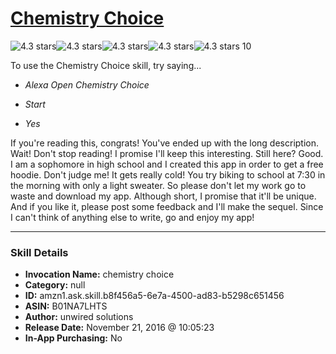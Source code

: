 # [Chemistry Choice](http://alexa.amazon.com/#skills/amzn1.ask.skill.b8f456a5-6e7a-4500-ad83-b5298c651456)
![4.3 stars](../../images/ic_star_black_18dp_1x.png)![4.3 stars](../../images/ic_star_black_18dp_1x.png)![4.3 stars](../../images/ic_star_black_18dp_1x.png)![4.3 stars](../../images/ic_star_black_18dp_1x.png)![4.3 stars](../../images/ic_star_half_black_18dp_1x.png) 10

To use the Chemistry Choice skill, try saying...

* *Alexa Open Chemistry Choice*

* *Start*

* *Yes*

If you're reading this, congrats! You've ended up with the long description. Wait! Don't stop reading! I promise I'll keep this interesting. Still here? Good. I am a sophomore in high school and I created this app in order to get a free hoodie. Don't judge me! It gets really cold! You try biking to school at 7:30 in the morning with only a light sweater. So please don't let my work go to waste and download my app. Although short, I promise that it'll be unique. And if you like it, please post some feedback and I'll make the sequel. Since I can't think of anything else to write, go and enjoy my app!

***

### Skill Details

* **Invocation Name:** chemistry choice
* **Category:** null
* **ID:** amzn1.ask.skill.b8f456a5-6e7a-4500-ad83-b5298c651456
* **ASIN:** B01NA7LHTS
* **Author:** unwired solutions
* **Release Date:** November 21, 2016 @ 10:05:23
* **In-App Purchasing:** No
